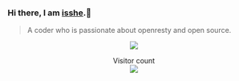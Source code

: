 ### Hi there, I am [isshe](https://github.com/isshe).👋

> A coder who is passionate about openresty and open source.

<p align="center"> 
<img src="https://github-readme-stats.vercel.app/api/?username=isshe&show_icons=true&title_color=fff&icon_color=79ff97&text_color=9f9f9f&bg_color=151515" />
</p>

<!--
**isshe/isshe** is a ✨ _special_ ✨ repository because its `README.md` (this file) appears on your GitHub profile.

Here are some ideas to get you started:

- 🔭 I’m currently working on ...
- 🌱 I’m currently learning ...
- 👯 I’m looking to collaborate on ...
- 🤔 I’m looking for help with ...
- 💬 Ask me about ...
- 📫 How to reach me: ...
- 😄 Pronouns: ...
- ⚡ Fun fact: ...
-->

<p align="center"> 
  Visitor count<br>
  <img src="https://profile-counter.glitch.me/isshe/count.svg" />
</p>
